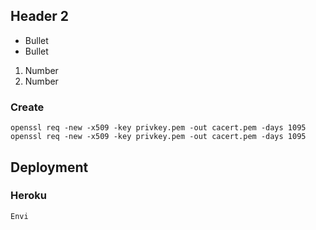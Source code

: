 ## Header 2 ##

* Bullet
* Bullet

1. Number
2. Number

### Create ###

    openssl req -new -x509 -key privkey.pem -out cacert.pem -days 1095
    openssl req -new -x509 -key privkey.pem -out cacert.pem -days 1095  
    
## Deployment

### Heroku
    Envi
